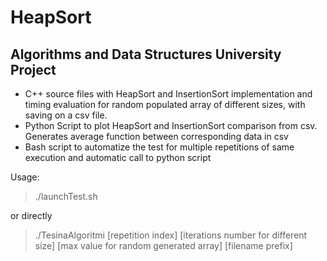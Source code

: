 # HeapSort
## Algorithms and Data Structures University Project

* C++ source files with HeapSort and InsertionSort implementation and timing evaluation for random populated array of different sizes, with saving on a csv file.
* Python Script to plot HeapSort and InsertionSort comparison from csv. Generates average function between corresponding data in csv
* Bash script to automatize the test for multiple repetitions of same execution and automatic call to python script

Usage:
> ./launchTest.sh

or directly
> ./TesinaAlgoritmi [repetition index] [iterations number for different size] [max value for random generated array] [filename prefix] 
